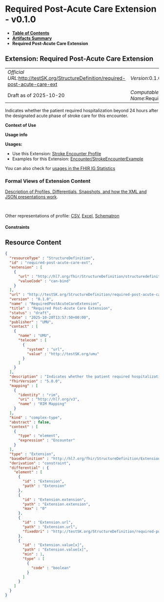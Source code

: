 # Required Post-Acute Care Extension - v0.1.0

* [**Table of Contents**](toc.md)
* [**Artifacts Summary**](artifacts.md)
* **Required Post-Acute Care Extension**

## Extension: Required Post-Acute Care Extension 

| | |
| :--- | :--- |
| *Official URL*:http://testSK.org/StructureDefinition/required-post-acute-care-ext | *Version*:0.1.0 |
| Draft as of 2025-10-20 | *Computable Name*:RequiredPostAcuteCareExtension |

Indicates whether the patient required hospitalization beyond 24 hours after the designated acute phase of stroke care for this encounter.

**Context of Use**

**Usage info**

**Usages:**

* Use this Extension: [Stroke Encounter Profile](StructureDefinition-stroke-encounter-profile.md)
* Examples for this Extension: [Encounter/StrokeEncounterExample](Encounter-StrokeEncounterExample.md)

You can also check for [usages in the FHIR IG Statistics](https://packages2.fhir.org/xig/SKtestIG|current/StructureDefinition/required-post-acute-care-ext)

### Formal Views of Extension Content

 [Description of Profiles, Differentials, Snapshots, and how the XML and JSON presentations work](http://build.fhir.org/ig/FHIR/ig-guidance/readingIgs.html#structure-definitions). 

 

Other representations of profile: [CSV](StructureDefinition-required-post-acute-care-ext.csv), [Excel](StructureDefinition-required-post-acute-care-ext.xlsx), [Schematron](StructureDefinition-required-post-acute-care-ext.sch) 

#### Constraints



## Resource Content

```json
{
  "resourceType" : "StructureDefinition",
  "id" : "required-post-acute-care-ext",
  "extension" : [
    {
      "url" : "http://hl7.org/fhir/StructureDefinition/structuredefinition-type-characteristics",
      "valueCode" : "can-bind"
    }
  ],
  "url" : "http://testSK.org/StructureDefinition/required-post-acute-care-ext",
  "version" : "0.1.0",
  "name" : "RequiredPostAcuteCareExtension",
  "title" : "Required Post-Acute Care Extension",
  "status" : "draft",
  "date" : "2025-10-20T13:57:50+00:00",
  "publisher" : "UMU",
  "contact" : [
    {
      "name" : "UMU",
      "telecom" : [
        {
          "system" : "url",
          "value" : "http://testSK.org/umu"
        }
      ]
    }
  ],
  "description" : "Indicates whether the patient required hospitalization beyond 24 hours after the designated acute phase of stroke care for this encounter.",
  "fhirVersion" : "5.0.0",
  "mapping" : [
    {
      "identity" : "rim",
      "uri" : "http://hl7.org/v3",
      "name" : "RIM Mapping"
    }
  ],
  "kind" : "complex-type",
  "abstract" : false,
  "context" : [
    {
      "type" : "element",
      "expression" : "Encounter"
    }
  ],
  "type" : "Extension",
  "baseDefinition" : "http://hl7.org/fhir/StructureDefinition/Extension",
  "derivation" : "constraint",
  "differential" : {
    "element" : [
      {
        "id" : "Extension",
        "path" : "Extension"
      },
      {
        "id" : "Extension.extension",
        "path" : "Extension.extension",
        "max" : "0"
      },
      {
        "id" : "Extension.url",
        "path" : "Extension.url",
        "fixedUri" : "http://testSK.org/StructureDefinition/required-post-acute-care-ext"
      },
      {
        "id" : "Extension.value[x]",
        "path" : "Extension.value[x]",
        "min" : 1,
        "type" : [
          {
            "code" : "boolean"
          }
        ]
      }
    ]
  }
}

```
